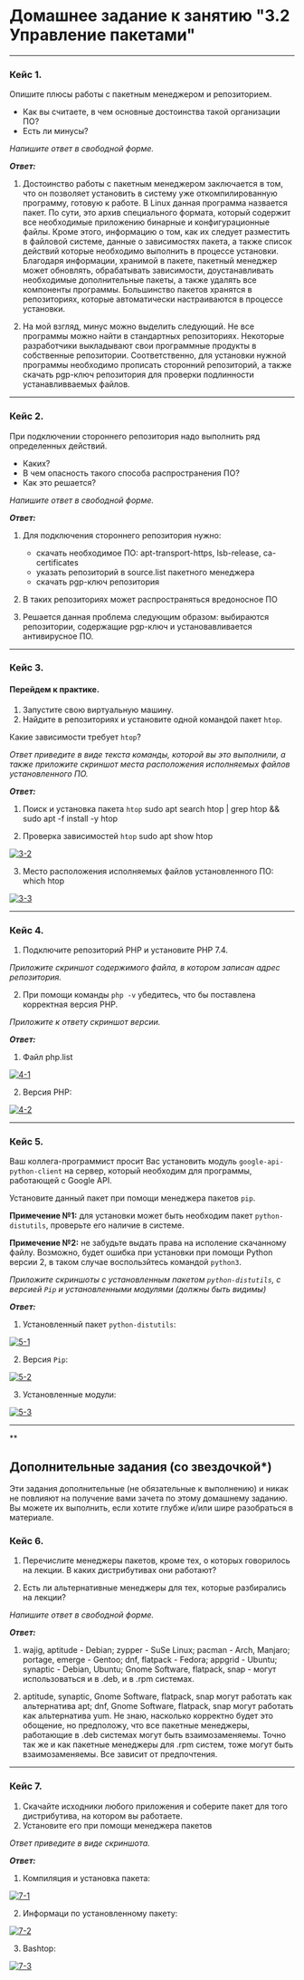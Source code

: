 # Домашнее задание к занятию "3.2 Управление пакетами"

---

### Кейс 1.

Опишите плюсы работы с пакетным менеджером и репозиторием. 

* Как вы считаете, в чем основные достоинства такой организации ПО? 
* Есть ли минусы?

*Напишите ответ в свободной форме.*

***Ответ:***

1. Достоинство работы с пакетным менеджером заключается в том, что он позволяет установить в систему уже откомпилированную программу, готовую к работе. В Linux данная программа назвается пакет. По сути, это архив специального формата, который содержит все необходимые приложению бинарные и конфигурационные файлы. Кроме этого, информацию о том, как их следует разместить в файловой системе, данные о зависимостях пакета, а также список действий которые необходимо выполнить в процессе установки. Благодаря информации, хранимой в пакете, пакетный менеджер может обновлять, обрабатывать зависимости, доустанавливать необходимые дополнительные пакеты, а также удалять все компоненты программы. Большинство пакетов хранятся в репозиториях, которые автоматически настраиваются в процессе установки.

2. На мой взгляд, минус можно выделить следующий. Не все программы можно найти в стандартных репозиториях. Некоторые разработчики выкладывают свои программные продукты в собственные репозитории. Соответственно, для установки нужной программы необходимо прописать сторонний репозиторий, а также скачать pgp-ключ репозитория для проверки подлинности устанавливваемых файлов.

---

### Кейс 2.

При подключении стороннего репозитория надо выполнить ряд определенных действий.

* Каких?
* В чем опасность такого способа распространения ПО?
* Как это решается?

*Напишите ответ в свободной форме.*

***Ответ:***

1. Для подключения стороннего репозитория нужно: 
   - скачать необходимое ПО: apt-transport-https, lsb-release, ca-certificates
   - указать репозиторий в source.list пакетного менеджера 
   - скачать pgp-ключ репозитория

2. В таких репозиториях может распространяться вредоносное ПО

3. Решается данная проблема следующим образом: выбираются репозитории, содержащие pgp-ключ и установавливается антивирусное ПО.

---

### Кейс 3.

#### Перейдем к практике. 

1. Запустите свою виртуальную машину.
2. Найдите в репозиториях и установите одной командой пакет `htop`.

Какие зависимости требует `htop`?

*Ответ приведите в виде текста команды, которой вы это выполнили, а также приложите скриншот места расположения исполняемых файлов установленного ПО.*

***Ответ:***

1. Поиск и установка пакета `htop`
sudo apt search htop | grep htop && sudo apt -f install -y htop

2. Проверка зависимостей `htop`
sudo apt show htop

<a href="https://ibb.co/0CQFZbB"><img src="https://i.ibb.co/sKt6QY5/3-2.png" alt="3-2" border="0"></a>

3. Место расположения исполняемых файлов установленного ПО:
which htop

<a href="https://ibb.co/TrKg0CF"><img src="https://i.ibb.co/hCXmdqt/3-3.png" alt="3-3" border="0"></a>

---

### Кейс 4.

1. Подключите репозиторий PHP и установите PHP 7.4.

*Приложите скриншот содержимого файла, в котором записан адрес репозитория.*

2. При помощи команды `php -v` убедитесь, что бы поставлена корректная версия PHP. 

*Приложите к ответу скриншот версии.*

***Ответ:***

1. Файл php.list

<a href="https://ibb.co/ZhZ1MVL"><img src="https://i.ibb.co/8jh470K/4-1.png" alt="4-1" border="0"></a>

2. Версия PHP:

<a href="https://ibb.co/XDTZ3Nj"><img src="https://i.ibb.co/G9jvtBn/4-2.png" alt="4-2" border="0"></a>

---

### Кейс 5.

Ваш коллега-программист просит Вас установить модуль `google-api-python-client` на сервер, который необходим для программы, работающей с Google API. 

Установите данный пакет при помощи менеджера пакетов `pip`. 

**Примечение №1:** для установки может быть необходим пакет `python-distutils`, проверьте его наличие в системе. 

**Примечение №2:** не забудьте выдать права на исполение скачанному файлу. Возможно, будет ошибка при установки при помощи Python версии 2, в таком случае воспользйтесь командой `python3`.

*Приложите скриншоты  с установленным пакетом `python-distutils`, с версией `Pip` и установленными модулями (должны быть видимы)*

***Ответ:***

1. Установленный пакет `python-distutils`:

<a href="https://ibb.co/HhQnvgj"><img src="https://i.ibb.co/jJFgK4S/5-1.png" alt="5-1" border="0"></a>

2. Версия `Pip`:

<a href="https://ibb.co/Bw8nNfT"><img src="https://i.ibb.co/1bHz60R/5-2.png" alt="5-2" border="0"></a>

3. Установленные модули:

<a href="https://ibb.co/kDQnXLP"><img src="https://i.ibb.co/Jp5LHYS/5-3.png" alt="5-3" border="0"></a>

---

**

## Дополнительные задания (со звездочкой*)
Эти задания дополнительные (не обязательные к выполнению) и никак не повлияют на получение вами зачета по этому домашнему заданию. Вы можете их выполнить, если хотите глубже и/или шире разобраться в материале.

### Кейс 6.

1. Перечислите менеджеры пакетов, кроме тех, о которых говорилось на лекции. 
В каких дистрибутивах они работают?

2. Есть ли альтернативные менеджеры для тех, которые разбирались на лекции?

*Напишите ответ в свободной форме.*

***Ответ:***

1. wajig, aptitude - Debian; zypper - SuSe Linux; pacman - Arch, Manjaro; portage, emerge - Gentoo; dnf, flatpack - Fedora; appgrid - Ubuntu; synaptic - Debian, Ubuntu; Gnome Software, flatpack, snap - могут использоваться и в .deb, и в .rpm системах.

2. aptitude, synaptic, Gnome Software, flatpack, snap  могут работать как альтернатива apt; dnf, Gnome Software, flatpack, snap могут работать как альтернатива yum. Не знаю, насколько корректно будет это обощение, но предположу, что все пакетные менеджеры, работающие в .deb системах могут быть взаимозаменяемы. Точно так же и как пакетные менеджеры для .rpm систем, тоже могут быть взаимозаменяемы. Все зависит от предпочтения.

---

### Кейс 7.

1. Скачайте исходники любого приложения и соберите пакет для того дистрибутива, на котором вы работаете.
2. Установите его при помощи менеджера пакетов

*Ответ приведите в виде скриншота.*

***Ответ:***

1. Компиляция и установка пакета:

<a href="https://ibb.co/Ct1PV3B"><img src="https://i.ibb.co/9v8Zykn/7-1.png" alt="7-1" border="0"></a>

2. Информаци по установленному пакету:

<a href="https://ibb.co/fkfSVkm"><img src="https://i.ibb.co/rxYtKxn/7-2.png" alt="7-2" border="0"></a>

3. Bashtop:

<a href="https://ibb.co/TTfXRFQ"><img src="https://i.ibb.co/W3h9FYr/7-3.png" alt="7-3" border="0"></a>
